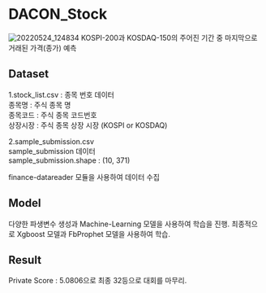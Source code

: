 # DACON_Stock
![20220524_124834](https://user-images.githubusercontent.com/84311270/169945031-e7942ec7-e46c-47b8-8e02-e89db9094030.png)
KOSPI-200과 KOSDAQ-150의 주어진 기간 중 마지막으로 거래된 가격(종가) 예측

## Dataset
1.stock_list.csv : 종목 번호 데이터  
종목명 : 주식 종목 명  
종목코드 : 주식 종목 코드번호  
상장시장 : 주식 종목 상장 시장 (KOSPI or KOSDAQ)  
 
2.sample_submission.csv  
	sample_submission 데이터  
	sample_submission.shape : (10, 371)  
  
finance-datareader 모듈을 사용하여 데이터 수집

## Model
다양한 파생변수 생성과 Machine-Learning 모델을 사용하여 학습을 진행. 최종적으로 Xgboost 모델과 FbProphet 모델을 사용하여 학습.

## Result
Private Score : 5.0806으로 최종 32등으로 대회를 마무리.
